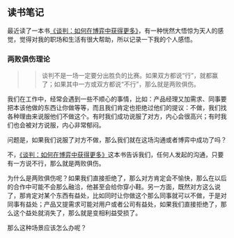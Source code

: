 ## 读书笔记

最近读了一本书[《谈判：如何在博弈中获得更多》](https://book.douban.com/subject/30203275/)，有一种恍然大悟惊为天人的感觉，觉得对我的职场和生活有很大帮助，所以记录一下我的个人感悟。

### 两败俱伤理论

>> 谈判不是一场一定要分出胜负的比赛。如果双方都说“行”，就都赢了；如果其中一方或双方都说“不行”，那么就是两败俱伤。

我们在工作中，经常会遇到一些不顺心的事情，比如：产品经理又加需求、同事要把本该他做的东西让你做等等，而且我们肯定也拒绝过他们的提议：不做，我们找各种理由来说服他们不做这个。有时我们成功说服了对方，内心会很高兴；有时我们也会被对方说服，内心非常郁闷。

问题是，如果我们说服了对方不做，那么我们就在这场沟通或者博弈中成功了吗？

不，[《谈判：如何在博弈中获得更多》](https://book.douban.com/subject/30203275/)这本书告诉我们，任何人发起的沟通，只要有一方说不行，那么就是两败俱伤。

为什么是两败俱伤呢？如果我们直接拒绝了，那么对方肯定会不愉快，那么在以后的合作中可能不会那么融洽，他甚至会给你穿小鞋。另一方面，既然对方这么说了，那肯定对某个东西有益处，比如同时让你做这个那么同事就可以不做，于是对同事有益处；产品又提需求可能对用户或者公司有益处，如果我们直接拒绝了，那么这个益处就消失了，那么就是变相利益受损了。

那么这种场景应该怎么办呢？

###
